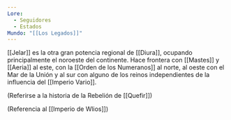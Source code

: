 ```yaml
---
Lore:
  - Seguidores
  - Estados
Mundo: "[[Los Legados]]"
---
```

[[Jelar]] es la otra gran potencia regional de [[Diura]], ocupando principalmente el noroeste del continente. Hace frontera con [[Mastes]] y [[Aeria]] al este, con la [[Orden de los Numeranos]] al norte, al oeste con el Mar de la Unión y al sur con alguno de los reinos independientes de la influencia del [[Imperio Vario]].

(Referirse a la historia de la Rebelión de [[Quefir]])

(Referencia al [[Imperio de Wlios]])